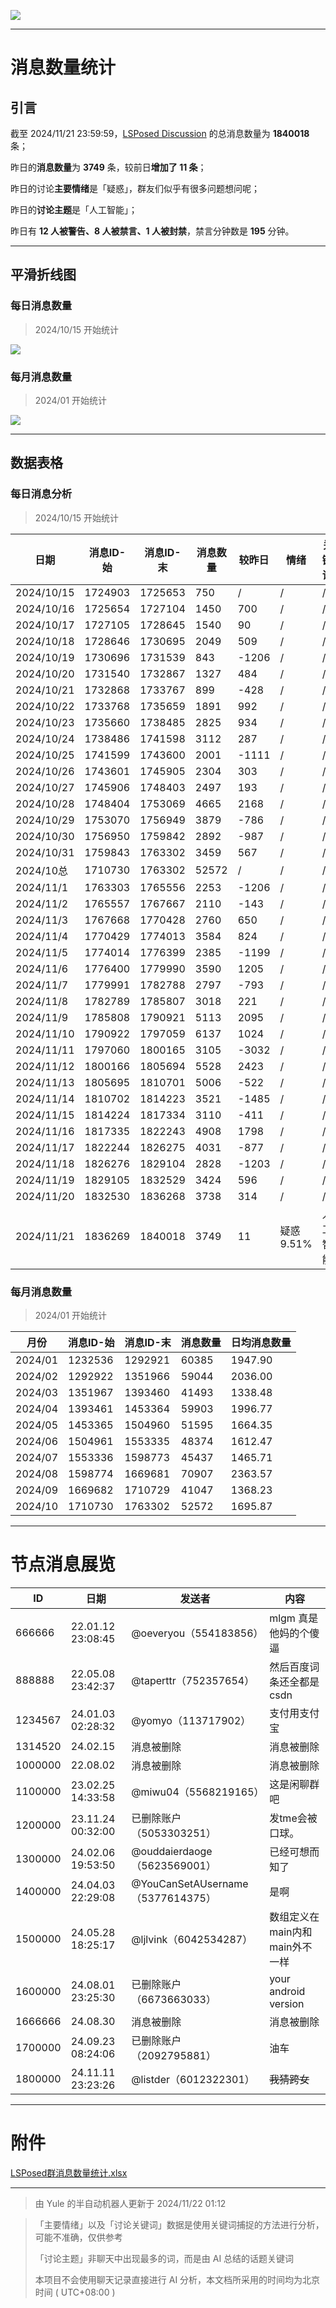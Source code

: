 ![](https://maxpcimg.cc/i/2024/11/22/673f6ad0d6986.png)

---

# 消息数量统计



## 引言

截至 2024/11/21 23:59:59，[LSPosed Discussion](https://t.me/LSPosedDiscussion) 的总消息数量为 **1840018** 条；

昨日的**消息数量**为 **3749** 条，较前日**增加了 11 条**；

昨日的讨论**主要情绪**是「疑惑」，群友们似乎有很多问题想问呢；

昨日的**讨论主题**是「人工智能」；

昨日有 **12 人被警告、8 人被禁言、1 人被封禁**，禁言分钟数是 **195** 分钟。



------



## 平滑折线图

### 每日消息数量

> 2024/10/15 开始统计

![](https://maxpcimg.cc/i/2024/11/22/673f680765cd2.png)

### 每月消息数量

> 2024/01 开始统计

![](https://maxpcimg.cc/i/2024/11/22/673f6807a1aed.png)



------



## 数据表格

### 每日消息分析

> 2024/10/15 开始统计

| 日期       | 消息ID-始 | 消息ID-末 | 消息数量 | 较昨日 | 情绪       | 关键词   |
| ---------- | --------- | --------- | -------- | ------ | ---------- | -------- |
| 2024/10/15 | 1724903   | 1725653   | 750      | /      | /          | /        |
| 2024/10/16 | 1725654   | 1727104   | 1450     | 700    | /          | /        |
| 2024/10/17 | 1727105   | 1728645   | 1540     | 90     | /          | /        |
| 2024/10/18 | 1728646   | 1730695   | 2049     | 509    | /          | /        |
| 2024/10/19 | 1730696   | 1731539   | 843      | -1206  | /          | /        |
| 2024/10/20 | 1731540   | 1732867   | 1327     | 484    | /          | /        |
| 2024/10/21 | 1732868   | 1733767   | 899      | -428   | /          | /        |
| 2024/10/22 | 1733768   | 1735659   | 1891     | 992    | /          | /        |
| 2024/10/23 | 1735660   | 1738485   | 2825     | 934    | /          | /        |
| 2024/10/24 | 1738486   | 1741598   | 3112     | 287    | /          | /        |
| 2024/10/25 | 1741599   | 1743600   | 2001     | -1111  | /          | /        |
| 2024/10/26 | 1743601   | 1745905   | 2304     | 303    | /          | /        |
| 2024/10/27 | 1745906   | 1748403   | 2497     | 193    | /          | /        |
| 2024/10/28 | 1748404   | 1753069   | 4665     | 2168   | /          | /        |
| 2024/10/29 | 1753070   | 1756949   | 3879     | -786   | /          | /        |
| 2024/10/30 | 1756950   | 1759842   | 2892     | -987   | /          | /        |
| 2024/10/31 | 1759843   | 1763302   | 3459     | 567    | /          | /        |
| 2024/10总  | 1710730   | 1763302   | 52572    | /      | /          | /        |
| 2024/11/1  | 1763303   | 1765556   | 2253     | -1206  | /          | /        |
| 2024/11/2  | 1765557   | 1767667   | 2110     | -143   | /          | /        |
| 2024/11/3  | 1767668   | 1770428   | 2760     | 650    | /          | /        |
| 2024/11/4  | 1770429   | 1774013   | 3584     | 824    | /          | /        |
| 2024/11/5  | 1774014   | 1776399   | 2385     | -1199  | /          | /        |
| 2024/11/6  | 1776400   | 1779990   | 3590     | 1205   | /          | /        |
| 2024/11/7  | 1779991   | 1782788   | 2797     | -793   | /          | /        |
| 2024/11/8  | 1782789   | 1785807   | 3018     | 221    | /          | /        |
| 2024/11/9  | 1785808   | 1790921   | 5113     | 2095   | /          | /        |
| 2024/11/10 | 1790922   | 1797059   | 6137     | 1024   | /          | /        |
| 2024/11/11 | 1797060   | 1800165   | 3105     | -3032  | /          | /        |
| 2024/11/12 | 1800166   | 1805694   | 5528     | 2423   | /          | /        |
| 2024/11/13 | 1805695   | 1810701   | 5006     | -522   | /          | /        |
| 2024/11/14 | 1810702   | 1814223   | 3521     | -1485  | /          | /        |
| 2024/11/15 | 1814224   | 1817334   | 3110     | -411   | /          | /        |
| 2024/11/16 | 1817335   | 1822243   | 4908     | 1798   | /          | /        |
| 2024/11/17 | 1822244   | 1826275   | 4031     | -877   | /          | /        |
| 2024/11/18 | 1826276   | 1829104   | 2828     | -1203  | /          | /        |
| 2024/11/19 | 1829105   | 1832529   | 3424     | 596    | /          | /        |
| 2024/11/20 | 1832530   | 1836268   | 3738     | 314    | /          | /        |
| 2024/11/21 | 1836269   | 1840018   | 3749     | 11     | 疑惑 9.51% | 人工智能 |

### 每月消息数量

> 2024/01 开始统计

| 月份    | 消息ID-始 | 消息ID-末 | 消息数量 | 日均消息数量 |
| ------- | --------- | --------- | -------- | ------------ |
| 2024/01 | 1232536   | 1292921   | 60385    | 1947.90      |
| 2024/02 | 1292922   | 1351966   | 59044    | 2036.00      |
| 2024/03 | 1351967   | 1393460   | 41493    | 1338.48      |
| 2024/04 | 1393461   | 1453364   | 59903    | 1996.77      |
| 2024/05 | 1453365   | 1504960   | 51595    | 1664.35      |
| 2024/06 | 1504961   | 1553335   | 48374    | 1612.47      |
| 2024/07 | 1553336   | 1598773   | 45437    | 1465.71      |
| 2024/08 | 1598774   | 1669681   | 70907    | 2363.57      |
| 2024/09 | 1669682   | 1710729   | 41047    | 1368.23      |
| 2024/10 | 1710730   | 1763302   | 52572    | 1695.87      |



------



# 节点消息展览

| ID      | 日期              | 发送者                            | 内容                           |
| ------- | ----------------- | --------------------------------- | ------------------------------ |
| 666666  | 22.01.12 23:08:45 | @oeveryou（554183856）            | mlgm 真是他妈的个傻逼          |
| 888888  | 22.05.08 23:42:37 | @taperttr（752357654）            | 然后百度词条还全都是csdn       |
| 1234567 | 24.01.03 02:28:32 | @yomyo（113717902）               | 支付用支付宝                   |
| 1314520 | 24.02.15          | 消息被删除                        | 消息被删除                     |
| 1000000 | 22.08.02          | 消息被删除                        | 消息被删除                     |
| 1100000 | 23.02.25 14:33:58 | @miwu04（5568219165）             | 这是闲聊群吧                   |
| 1200000 | 23.11.24 00:32:00 | 已删除账户（5053303251）          | 发tme会被口球。                |
| 1300000 | 24.02.06 19:53:50 | @ouddaierdaoge（5623569001）      | 已经可想而知了                 |
| 1400000 | 24.04.03 22:29:08 | @YouCanSetAUsername（5377614375） | 是啊                           |
| 1500000 | 24.05.28 18:25:17 | @ljlvink（6042534287）            | 数组定义在main内和main外不一样 |
| 1600000 | 24.08.01 23:25:30 | 已删除账户（6673663033）          | your android version           |
| 1666666 | 24.08.30          | 消息被删除                        | 消息被删除                     |
| 1700000 | 24.09.23 08:24:06 | 已删除账户（2092795881）          | 油车                           |
| 1800000 | 24.11.11 23:23:26 | @listder（6012322301）            | ~~我猜跨女~~                   |

------



# 附件

[LSPosed群消息数量统计.xlsx](https://www.123684.com/s/iBeVVv-A4HV)



------




> 由 Yule 的半自动机器人更新于 2024/11/22 01:12

> 「主要情绪」以及「讨论关键词」数据是使用关键词捕捉的方法进行分析，可能不准确，仅供参考
>
> 「讨论主题」非聊天中出现最多的词，而是由 AI 总结的话题关键词
>
> 本项目不会使用聊天记录直接进行 AI 分析，本文档所采用的时间均为北京时间 ( UTC+08:00 )
